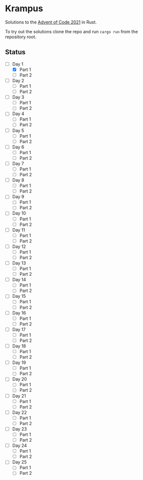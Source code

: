# Krampus

Solutions to the [Advent of Code 2021](https://adventofcode.com/2021) in Rust.

To try out the solutions clone the repo and run `cargo run` from the repository root.

## Status

- [ ] Day 1
    - [x] Part 1
    - [ ] Part 2
- [ ] Day 2
    - [ ] Part 1
    - [ ] Part 2
- [ ] Day 3
    - [ ] Part 1
    - [ ] Part 2
- [ ] Day 4
    - [ ] Part 1
    - [ ] Part 2
- [ ] Day 5
    - [ ] Part 1
    - [ ] Part 2
- [ ] Day 6
    - [ ] Part 1
    - [ ] Part 2
- [ ] Day 7
    - [ ] Part 1
    - [ ] Part 2
- [ ] Day 8
    - [ ] Part 1
    - [ ] Part 2
- [ ] Day 9
    - [ ] Part 1
    - [ ] Part 2
- [ ] Day 10
    - [ ] Part 1
    - [ ] Part 2
- [ ] Day 11
    - [ ] Part 1
    - [ ] Part 2
- [ ] Day 12
    - [ ] Part 1
    - [ ] Part 2
- [ ] Day 13
    - [ ] Part 1
    - [ ] Part 2
- [ ] Day 14
    - [ ] Part 1
    - [ ] Part 2
- [ ] Day 15
    - [ ] Part 1
    - [ ] Part 2
- [ ] Day 16
    - [ ] Part 1
    - [ ] Part 2
- [ ] Day 17
    - [ ] Part 1
    - [ ] Part 2
- [ ] Day 18
    - [ ] Part 1
    - [ ] Part 2
- [ ] Day 19
    - [ ] Part 1
    - [ ] Part 2
- [ ] Day 20
    - [ ] Part 1
    - [ ] Part 2
- [ ] Day 21
    - [ ] Part 1
    - [ ] Part 2
- [ ] Day 22
    - [ ] Part 1
    - [ ] Part 2
- [ ] Day 23
    - [ ] Part 1
    - [ ] Part 2
- [ ] Day 24
    - [ ] Part 1
    - [ ] Part 2
- [ ] Day 25
    - [ ] Part 1
    - [ ] Part 2